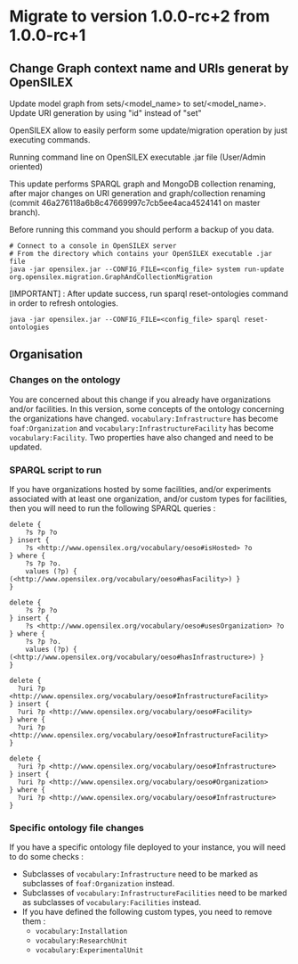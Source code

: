 # Migrate to version 1.0.0-rc+2 from 1.0.0-rc+1

## Change Graph context name and URIs generat by OpenSILEX

Update model graph from sets/<model_name> to set/<model_name>. Update URI generation by using "id" instead of "set"

OpenSILEX allow to easily perform some update/migration operation by just executing commands.

Running command line on OpenSILEX executable .jar file (User/Admin oriented)

This update performs SPARQL graph and MongoDB collection renaming, after major changes on URI generation and graph/collection renaming (commit 46a276118a6b8c47669997c7cb5ee4aca4524141 on master branch).

Before running this command you should perform a backup of you data.

```
# Connect to a console in OpenSILEX server
# From the directory which contains your OpenSILEX executable .jar file
java -jar opensilex.jar --CONFIG_FILE=<config_file> system run-update org.opensilex.migration.GraphAndCollectionMigration

```
[IMPORTANT] : After update success, run sparql reset-ontologies command in order to refresh ontologies.
```
java -jar opensilex.jar --CONFIG_FILE=<config_file> sparql reset-ontologies
```


## Organisation

### Changes on the ontology

You are concerned about this change if you already have organizations and/or facilities.
In this version, some concepts of the ontology concerning the organizations have changed.
`vocabulary:Infrastructure` has become `foaf:Organization` and `vocabulary:InfrastructureFacility`
has become `vocabulary:Facility`. Two properties have also changed and need to be updated.

### SPARQL script to run

If you have organizations hosted by some facilities, and/or experiments associated with
at least one organization, and/or custom types for facilities, then you will need to run the following
SPARQL queries :

```sparql
delete {
    ?s ?p ?o
} insert {
    ?s <http://www.opensilex.org/vocabulary/oeso#isHosted> ?o
} where {
    ?s ?p ?o.
    values (?p) { (<http://www.opensilex.org/vocabulary/oeso#hasFacility>) }
}

delete {
    ?s ?p ?o
} insert {
    ?s <http://www.opensilex.org/vocabulary/oeso#usesOrganization> ?o
} where {
    ?s ?p ?o.
    values (?p) { (<http://www.opensilex.org/vocabulary/oeso#hasInfrastructure>) }
}

delete {
  ?uri ?p <http://www.opensilex.org/vocabulary/oeso#InfrastructureFacility>
} insert {
  ?uri ?p <http://www.opensilex.org/vocabulary/oeso#Facility>
} where {
  ?uri ?p <http://www.opensilex.org/vocabulary/oeso#InfrastructureFacility>
}

delete {
  ?uri ?p <http://www.opensilex.org/vocabulary/oeso#Infrastructure>
} insert {
  ?uri ?p <http://www.opensilex.org/vocabulary/oeso#Organization>
} where {
  ?uri ?p <http://www.opensilex.org/vocabulary/oeso#Infrastructure>
}
```

### Specific ontology file changes

If you have a specific ontology file deployed to your instance, you will need to do
some checks :

- Subclasses of `vocabulary:Infrastructure` need to be marked as subclasses of `foaf:Organization` instead.
- Subclasses of `vocabulary:InfrastructureFacilities` need to be marked as subclasses of `vocabulary:Facilities` instead.
- If you have defined the following custom types, you need to remove them :
  - `vocabulary:Installation`
  - `vocabulary:ResearchUnit`
  - `vocabulary:ExperimentalUnit`
